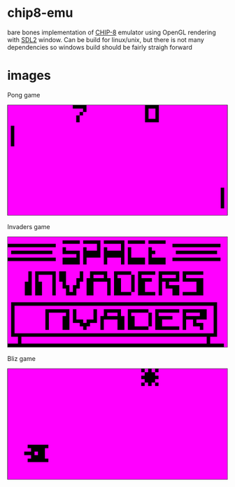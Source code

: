 # chip8-emu
bare bones implementation of [CHIP-8](https://en.wikipedia.org/wiki/CHIP-8) emulator using OpenGL rendering with [SDL2](https://www.libsdl.org/) window.
Can be build for linux/unix, but there is not many dependencies so windows build should be fairly straigh forward

# images

Pong game

![image1](chip8.png)

Invaders game

![image3](chipinvaders.png)

Bliz game

![image2](chip8Bliz.png)
